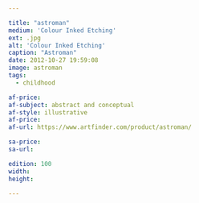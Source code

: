 ```yaml
---

title: "astroman"
medium: 'Colour Inked Etching'
ext: .jpg
alt: 'Colour Inked Etching'
caption: "Astroman"
date: 2012-10-27 19:59:08
image: astroman
tags:
  - childhood

af-price:
af-subject: abstract and conceptual
af-style: illustrative
af-price:
af-url: https://www.artfinder.com/product/astroman/

sa-price:
sa-url:

edition: 100
width: 
height:

---
```

